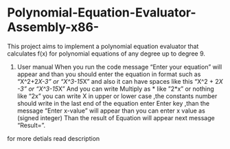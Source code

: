 # Polynomial-Equation-Evaluator-Assembly-x86-
This project aims to implement a polynomial equation evaluator that calculates f(x) for polynomial equations of any degree up to degree 9.

1.	User manual
	When you run the code message “Enter your equation” will appear and than you should enter the equation in format such as “X^2+2*X-3” or “X^3-15*X” and also it can have spaces like this  “X^2 + 2*X -3” or “X^3-15*X”
And you can write Multiply as * like ”2*x” or nothing like “2x” you can write X in upper or lower case ,the constants number should write in the last end of the equation enter Enter key ,than the message “Enter x-value” will appear than you can enter x value as (signed integer) 
Than the result of Equation will appear next message “Result=”.
	
	
for more detials read description

